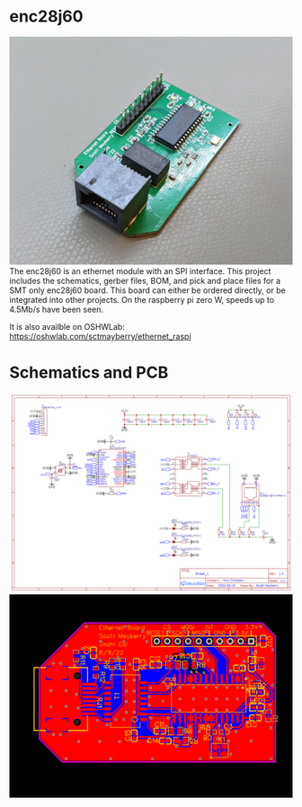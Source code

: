# enc28j60
![enj28j60 module](enc28j60_module_pic.jpg?raw=true)
The enc28j60 is an ethernet module with an SPI interface. This project includes the schematics, gerber files, BOM, and pick and place files for a SMT only enc28j60 board. This board can either be ordered directly, or be integrated into other projects. On the raspberry pi zero W, speeds up to 4.5Mb/s have been seen.

It is also availble on OSHWLab: https://oshwlab.com/sctmayberry/ethernet_raspi

# Schematics and PCB
![Schematic of enj28j60 module](Schematic_ethernet_raspi_2022-08-12.png?raw=true)
![PCB of enj28j60 module](PCB_PCB_ethernet_raspi.png?raw=true)
